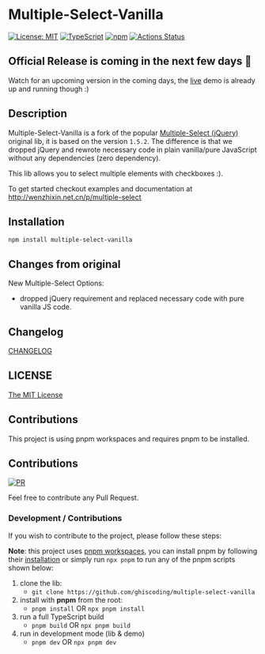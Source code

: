 # Multiple-Select-Vanilla

[![License: MIT](https://img.shields.io/badge/License-MIT-yellow.svg)](https://opensource.org/licenses/MIT)
[![TypeScript](https://img.shields.io/badge/%3C%2F%3E-TypeScript-%230074c1.svg)](http://www.typescriptlang.org/)
[![npm](https://img.shields.io/npm/v/multiple-select-vanilla.svg?logo=npm&logoColor=fff&label=npm)](https://www.npmjs.com/package/multiple-select-vanilla)
[![Actions Status](https://github.com/ghiscoding/multiple-select-vanilla/workflows/CI%20Build/badge.svg)](https://github.com/ghiscoding/multiple-select-vanilla/actions)
<!-- [![Cypress.io](https://img.shields.io/badge/tested%20with-Cypress-04C38E.svg)](https://www.cypress.io/) -->

## Official Release is coming in the next few days 📣
Watch for an upcoming version in the coming days, the [live](https://ghiscoding.github.io/multiple-select-vanilla/) demo is already up and running though :)

## Description
Multiple-Select-Vanilla is a fork of the popular [Multiple-Select (jQuery)](https://github.com/wenzhixin/multiple-select) original lib, it is based on the version `1.5.2`. The difference is that we dropped jQuery and rewrote necessary code in plain vanilla/pure JavaScript without any dependencies (zero dependency).

This lib allows you to select multiple elements with checkboxes :).

To get started checkout examples and documentation at http://wenzhixin.net.cn/p/multiple-select

## Installation

```shell
npm install multiple-select-vanilla
```

## Changes from original
New Multiple-Select Options:
- dropped jQuery requirement and replaced necessary code with pure vanilla JS code.

## Changelog

[CHANGELOG](https://github.com/ghiscoding/multiple-select-vanilla/blob/master/CHANGELOG.md)

## LICENSE

[The MIT License](https://github.com/ghiscoding/multiple-select-vanilla/blob/master/LICENSE)

## Contributions
This project is using pnpm workspaces and requires pnpm to be installed.

## Contributions

[![PR](https://img.shields.io/badge/PR-Welcome-1abc9c)](https://github.com/ghiscoding/multiple-select-vanilla/pulls)

Feel free to contribute any Pull Request.

### Development / Contributions

If you wish to contribute to the project, please follow these steps:

**Note**: this project uses [pnpm workspaces](https://pnpm.io/workspaces), you can install pnpm by following their [installation](https://pnpm.io/installation) or simply run `npx pnpm` to run any of the pnpm scripts shown below:

1. clone the lib:
   - `git clone https://github.com/ghiscoding/multiple-select-vanilla`
2. install with **pnpm** from the root:
   - `pnpm install` OR `npx pnpm install`
3. run a full TypeScript build
   - `pnpm build` OR `npx pnpm build`
4. run in development mode (lib & demo)
   - `pnpm dev` OR `npx pnpm dev`
